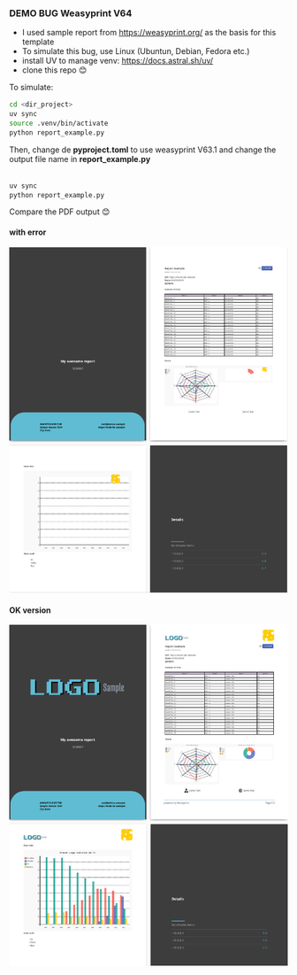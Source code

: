 ### DEMO BUG Weasyprint V64

- I used  sample report from <https://weasyprint.org/> as the basis for this template
- To simulate this bug, use Linux (Ubuntun, Debian, Fedora etc.)
- install UV to manage venv: <https://docs.astral.sh/uv/>
- clone this repo 😊

To simulate:

```bash
cd <dir_project>
uv sync
source .venv/bin/activate
python report_example.py
```

Then, change de **pyproject.toml** to use weasyprint V63.1 and change the output file name in **report_example.py**

```bash

uv sync
python report_example.py
```
Compare the PDF output 😊

#### with error
![error](screenshot_error.png "Error")

#### OK version
![ok](screenshot_ok.png "OK")
